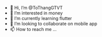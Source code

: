 - 👋 Hi, I’m @ToThangGTVT
- 👀 I’m interested in money
- 🌱 I’m currently learning flutter
- 💞️ I’m looking to collaborate on mobile app
- 📫 How to reach me ...

<!---
ToThangGTVT/ToThangGTVT is a ✨ special ✨ repository because its `README.md` (this file) appears on your GitHub profile.
You can click the Preview link to take a look at your changes.
--->

